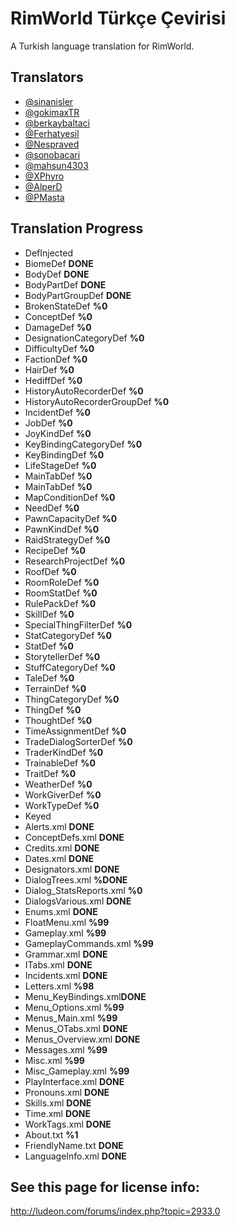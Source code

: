 # RimWorld Türkçe Çevirisi
A Turkish language translation for RimWorld.




## Translators
* [@sinanisler](https://github.com/sinanisler)
* [@gokimaxTR](https://github.com/gokimaxTR)
* [@berkaybaltaci](https://github.com/berkaybaltaci)
* [@Ferhatyesil](https://github.com/Ferhatyesil)
* [@Nespraved](https://github.com/Nespraved)
* [@sonobacari](https://github.com/sonobacari)
* [@mahsun4303](https://github.com/mahsun4303)
* [@XPhyro](https://github.com/XPhyro)
* [@AlperD](https://github.com/AlperD)
* [@PMasta](https://github.com/PMasta)

## Translation Progress
* DefInjected
 * BiomeDef **DONE**
 * BodyDef **DONE**
 * BodyPartDef **DONE**
 * BodyPartGroupDef **DONE**
 * BrokenStateDef **%0**
 * ConceptDef **%0**
 * DamageDef **%0**
 * DesignationCategoryDef **%0**
 * DifficultyDef **%0**
 * FactionDef **%0**
 * HairDef **%0**
 * HediffDef **%0**
 * HistoryAutoRecorderDef **%0**
 * HistoryAutoRecorderGroupDef **%0**
 * IncidentDef **%0**
 * JobDef **%0**
 * JoyKindDef **%0**
 * KeyBindingCategoryDef **%0**
 * KeyBindingDef **%0**
 * LifeStageDef **%0**
 * MainTabDef **%0**
 * MainTabDef **%0**
 * MapConditionDef **%0**
 * NeedDef **%0**
 * PawnCapacityDef **%0**
 * PawnKindDef **%0**
 * RaidStrategyDef **%0**
 * RecipeDef **%0**
 * ResearchProjectDef **%0**
 * RoofDef **%0**
 * RoomRoleDef **%0**
 * RoomStatDef **%0**
 * RulePackDef **%0**
 * SkillDef **%0**
 * SpecialThingFilterDef **%0**
 * StatCategoryDef **%0**
 * StatDef **%0**
 * StorytellerDef **%0**
 * StuffCategoryDef **%0**
 * TaleDef **%0**
 * TerrainDef **%0**
 * ThingCategoryDef **%0**
 * ThingDef **%0**
 * ThoughtDef **%0**
 * TimeAssignmentDef **%0**
 * TradeDialogSorterDef **%0**
 * TraderKindDef **%0**
 * TrainableDef **%0**
 * TraitDef **%0** 
 * WeatherDef **%0** 
 * WorkGiverDef **%0**
 * WorkTypeDef **%0**
* Keyed
 * Alerts.xml **DONE**
 * ConceptDefs.xml **DONE**
 * Credits.xml  **DONE**
 * Dates.xml **DONE**
 * Designators.xml **DONE**
 * DialogTrees.xml **%DONE**
 * Dialog_StatsReports.xml **%0**
 * DialogsVarious.xml **DONE**
 * Enums.xml **DONE**
 * FloatMenu.xml **%99**
 * Gameplay.xml **%99**
 * GameplayCommands.xml **%99**
 * Grammar.xml **DONE**
 * ITabs.xml **DONE**
 * Incidents.xml **DONE**
 * Letters.xml **%98**
 * Menu_KeyBindings.xml**DONE**
 * Menu_Options.xml **%99**
 * Menus_Main.xml **%99**
 * Menus_OTabs.xml **DONE**
 * Menus_Overview.xml **DONE**
 * Messages.xml **%99**
 * Misc.xml **%99**
 * Misc_Gameplay.xml **%99**
 * PlayInterface.xml **DONE**
 * Pronouns.xml **DONE**
 * Skills.xml **DONE**
 * Time.xml **DONE**
 * WorkTags.xml **DONE**
 * About.txt **%1**
 * FriendlyName.txt **DONE**
 * LanguageInfo.xml **DONE**





## See this page for license info:
http://ludeon.com/forums/index.php?topic=2933.0
